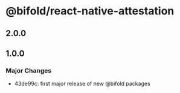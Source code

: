 # @bifold/react-native-attestation

## 2.0.0

## 1.0.0

### Major Changes

- 43de99c: first major release of new @bifold packages
